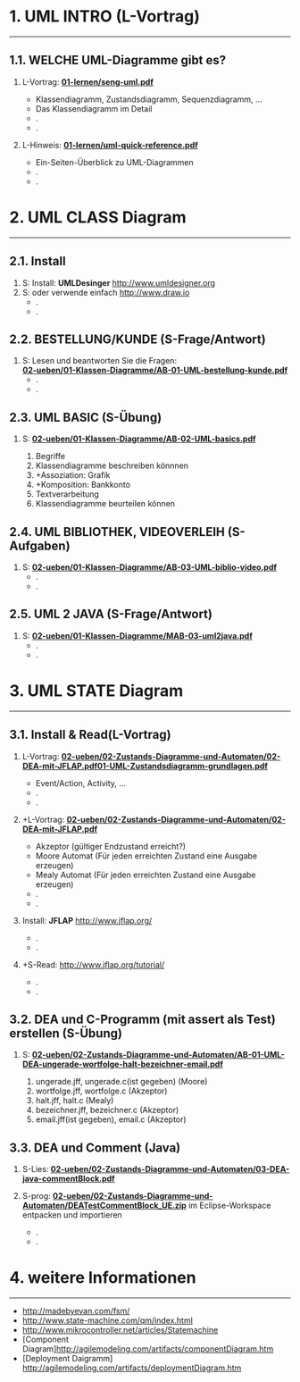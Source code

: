 # 1. UML INTRO (L-Vortrag)
---
## 1.1. WELCHE UML-Diagramme gibt es?
1. L-Vortrag: **[01-lernen/seng-uml.pdf](https://gitlab.com/4me/courses/blob/master/SENG/02-seng-uml/01-lernen/seng-uml.pdf)**
	* Klassendiagramm, Zustandsdiagramm, Sequenzdiagramm, ...
	* Das Klassendiagramm im Detail
	* .
	* .

2. L-Hinweis: **[01-lernen/uml-quick-reference.pdf](https://gitlab.com/4me/courses/blob/master/SENG/02-seng-uml/01-lernen/uml-quick-reference.pdf)**
	* Ein-Seiten-Überblick zu UML-Diagrammen
	* .
	* .



# 2. UML CLASS Diagram
---
## 2.1. Install
1. S: Install: **UMLDesinger** <http://www.umldesigner.org>
2. S: oder verwende einfach <http://www.draw.io>
	* .
	* .

## 2.2. BESTELLUNG/KUNDE (S-Frage/Antwort)  
1. S: Lesen und beantworten Sie die Fragen:  
**[02-ueben/01-Klassen-Diagramme/AB-01-UML-bestellung-kunde.pdf](https://gitlab.com/4me/courses/blob/master/SENG/02-seng-uml/02-ueben/01-Klassen-Diagramme/AB-01-UML-bestellung-kunde.pdf)**
	* .
	* .

## 2.3. UML BASIC (S-Übung)
1. S: **[02-ueben/01-Klassen-Diagramme/AB-02-UML-basics.pdf](https://gitlab.com/4me/courses/blob/master/SENG/02-seng-uml/02-ueben/01-Klassen-Diagramme/AB-02-UML-basics.pdf)**
 
	1. Begriffe
	1. Klassendiagramme beschreiben könnnen
	1. +Assoziation: Grafik
	1. +Komposition: Bankkonto
	1. Textverarbeitung
	1. Klassendiagramme beurteilen können


## 2.4. UML BIBLIOTHEK, VIDEOVERLEIH (S-Aufgaben)
1. S: **[02-ueben/01-Klassen-Diagramme/AB-03-UML-biblio-video.pdf](https://gitlab.com/4me/courses/blob/master/SENG/02-seng-uml/02-ueben/01-Klassen-Diagramme/AB-03-UML-biblio-video.pdf)**
	* .
	* .


## 2.5. UML 2 JAVA (S-Frage/Antwort)
1. S: **[02-ueben/01-Klassen-Diagramme/MAB-03-uml2java.pdf](https://gitlab.com/4me/courses/blob/master/SENG/02-seng-uml/02-ueben/01-Klassen-Diagramme/MAB-03-uml2java.pdf)**
	* .
	* .



# 3. UML STATE Diagram
---

## 3.1. Install & Read(L-Vortrag)
1. L-Vortrag: **[02-ueben/02-Zustands-Diagramme-und-Automaten/02-DEA-mit-JFLAP.pdf01-UML-Zustandsdiagramm-grundlagen.pdf](https://gitlab.com/4me/courses/blob/master/SENG/02-seng-uml/02-ueben/02-Zustands-Diagramme-und-Automaten/01-UML-Zustandsdiagramm-grundlagen.pdf)**
	* Event/Action, Activity, ...
	* .
	* .


2. +L-Vortrag: **[02-ueben/02-Zustands-Diagramme-und-Automaten/02-DEA-mit-JFLAP.pdf](https://gitlab.com/4me/courses/blob/master/SENG/02-seng-uml/02-ueben/02-Zustands-Diagramme-und-Automaten/02-DEA-mit-JFLAP.pdf)**
	* Akzeptor (gültiger Endzustand erreicht?)
	* Moore Automat (Für jeden erreichten Zustand eine Ausgabe erzeugen)
	* Mealy Automat (Für jeden erreichten Zustand eine Ausgabe erzeugen)
	* .
	* .


3. Install: **JFLAP**  <http://www.jflap.org/>
	* .
	* .


4. +S-Read: <http://www.jflap.org/tutorial/>
	* .
	* .


## 3.2. DEA und C-Programm (mit assert als Test) erstellen (S-Übung)
1. S: **[02-ueben/02-Zustands-Diagramme-und-Automaten/AB-01-UML-DEA-ungerade-wortfolge-halt-bezeichner-email.pdf](https://gitlab.com/4me/courses/blob/master/SENG/02-seng-uml/02-ueben/02-Zustands-Diagramme-und-Automaten/AB-01-UML-DEA-ungerade-wortfolge-halt-bezeichner-email.pdf)**

	1. ungerade.jff, ungerade.c(ist gegeben) (Moore)
	1. wortfolge.jff, wortfolge.c (Akzeptor)
	1. halt.jff, halt.c (Mealy)
	1. bezeichner.jff, bezeichner.c (Akzeptor)
	1. email.jff(ist gegeben), email.c (Akzeptor)



## 3.3. DEA und Comment (Java)
1. S-Lies: **[02-ueben/02-Zustands-Diagramme-und-Automaten/03-DEA-java-commentBlock.pdf](https://gitlab.com/4me/courses/blob/master/SENG/02-seng-uml/02-ueben/02-Zustands-Diagramme-und-Automaten/03-DEA-java-commentBlock.pdf)**

1. S-prog: **[02-ueben/02-Zustands-Diagramme-und-Automaten/DEATestCommentBlock_UE.zip](https://gitlab.com/4me/courses/blob/master/SENG/02-seng-uml/02-ueben/02-Zustands-Diagramme-und-Automaten/DEATestCommentBlock_UE.zip)** im Eclipse-Workspace entpacken und importieren
	* .
	* .

# 4. weitere Informationen
---
* <http://madebyevan.com/fsm/>
* <http://www.state-machine.com/qm/index.html>
* <http://www.mikrocontroller.net/articles/Statemachine>
* [Component Diagram]<http://agilemodeling.com/artifacts/componentDiagram.htm>
* [Deployment Daigramm] <http://agilemodeling.com/artifacts/deploymentDiagram.htm>
